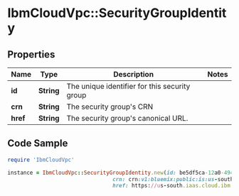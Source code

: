# IbmCloudVpc::SecurityGroupIdentity

## Properties

Name | Type | Description | Notes
------------ | ------------- | ------------- | -------------
**id** | **String** | The unique identifier for this security group | 
**crn** | **String** | The security group&#39;s CRN | 
**href** | **String** | The security group&#39;s canonical URL. | 

## Code Sample

```ruby
require 'IbmCloudVpc'

instance = IbmCloudVpc::SecurityGroupIdentity.new(id: be5df5ca-12a0-494b-907e-aa6ec2bfa271,
                                 crn: crn:v1:bluemix:public:is:us-south:a/123456::security-group:be5df5ca-12a0-494b-907e-aa6ec2bfa271,
                                 href: https://us-south.iaas.cloud.ibm.com/v1/security_groups/be5df5ca-12a0-494b-907e-aa6ec2bfa271)
```


